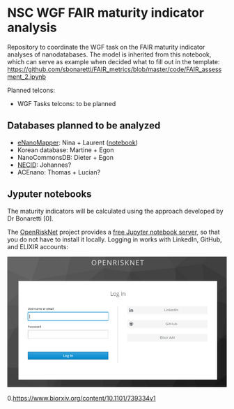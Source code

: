 # NSC WGF FAIR maturity indicator analysis

Repository to coordinate the WGF task on the FAIR maturity indicator analyses of nanodatabases. The model
is inherited from this notebook, which can serve as example when decided what to fill out in the template:
https://github.com/sbonaretti/FAIR_metrics/blob/master/code/FAIR_assessment_2.ipynb

Planned telcons:

* WGF Tasks telcons: to be planned 

## Databases planned to be analyzed

* [eNanoMapper](https://data.enanomapper.net/): Nina + Laurent ([notebook](FAIR_assessment_eNanoMapperDB.ipynb))
* Korean database: Martine + Egon
* NanoCommonsDB: Dieter + Egon
* [NECID](https://perosh.eu/research-projects/perosh-projects/necid/): Johannes?
* ACEnano: Thomas + Lucian?

## Jyputer notebooks

The maturity indicators will be calculated using the approach developed by Dr Bonaretti [0].

The [OpenRiskNet](https://openrisknet.org/) project provides a 
[free Jupyter notebook server](https://jupyter.prod.openrisknet.org/), so that you do not have to
install it locally. Logging in works with LinkedIn, GitHub, and ELIXIR accounts:

![](Screenshot_20200117_163506.png)


0.https://www.biorxiv.org/content/10.1101/739334v1
